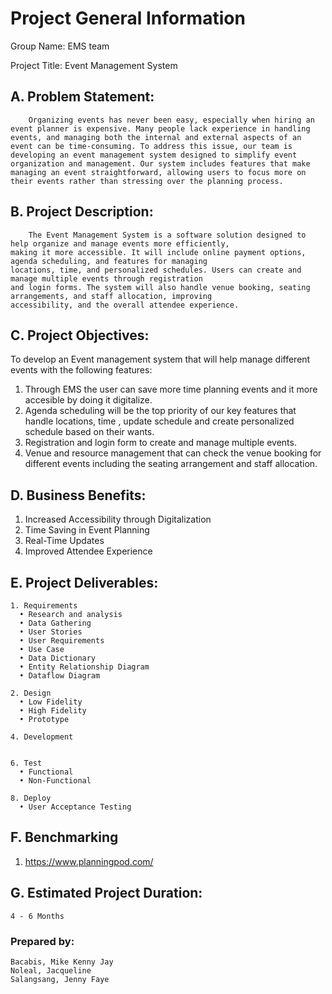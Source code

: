 # Project General Information

Group Name: EMS team

Project Title: Event Management System

## A. Problem Statement:
        Organizing events has never been easy, especially when hiring an event planner is expensive. Many people lack experience in handling events, and managing both the internal and external aspects of an event can be time-consuming. To address this issue, our team is developing an event management system designed to simplify event organization and management. Our system includes features that make managing an event straightforward, allowing users to focus more on their events rather than stressing over the planning process.

## B. Project Description:
        The Event Management System is a software solution designed to help organize and manage events more efficiently, 
    making it more accessible. It will include online payment options, agenda scheduling, and features for managing 
    locations, time, and personalized schedules. Users can create and manage multiple events through registration 
    and login forms. The system will also handle venue booking, seating arrangements, and staff allocation, improving 
    accessibility, and the overall attendee experience.

## C. Project Objectives:

To develop an Event management system that will help manage different events with the following features:
1. Through EMS the user can save more time planning events and it more accesible by doing it digitalize.            
2. Agenda scheduling will be the top priority of our key features that handle locations, time , update schedule and create personalized schedule based on their wants.
3. Registration and login form to create and manage multiple events.
4. Venue and resource management that can check the venue booking for different events including the seating arrangement and staff allocation. 

## D. Business Benefits:
1.    Increased Accessibility through Digitalization
2.    Time Saving in Event Planning
3.    Real-Time Updates
4.    Improved Attendee Experience

## E. Project Deliverables:
    1. Requirements
      • Research and analysis
      • Data Gathering
      • User Stories
      • User Requirements
      • Use Case
      • Data Dictionary
      • Entity Relationship Diagram
      • Dataflow Diagram
    
    2. Design
      • Low Fidelity
      • High Fidelity
      • Prototype
    
    4. Development
       
    
    6. Test
      • Functional
      • Non-Functional
    
    8. Deploy
      • User Acceptance Testing

## F. Benchmarking
  1. https://www.planningpod.com/

## G. Estimated Project Duration:
    4 - 6 Months


### Prepared by:
    Bacabis, Mike Kenny Jay
    Noleal, Jacqueline
    Salangsang, Jenny Faye

